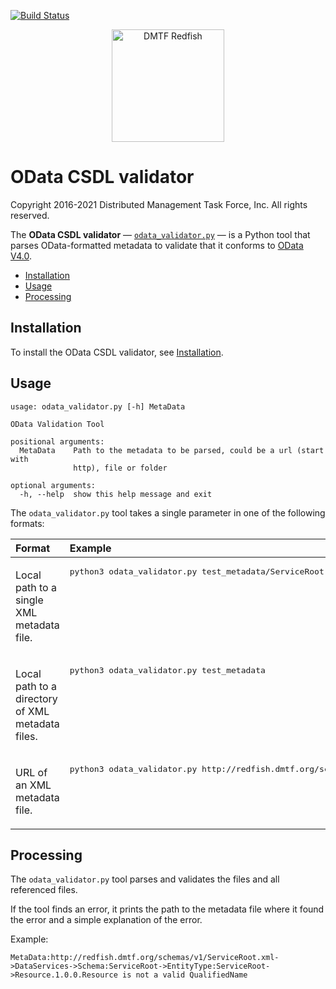 [![Build Status](https://travis-ci.com/DMTF/Redfish-Tools.svg?branch=master)](https://travis-ci.com/github/DMTF/Redfish-Tools)
<p align="center">
  <img src="http://redfish.dmtf.org/sites/all/themes/dmtf2015/images/dmtf-redfish-logo.png" alt="DMTF Redfish" width=180>

# OData CSDL validator

Copyright 2016-2021 Distributed Management Task Force, Inc. All rights reserved.

The **OData CSDL validator** &mdash; [`odata_validator.py`](odata_validator.py "odata_validator.py") &mdash; is a Python tool that parses OData-formatted metadata to validate that it conforms to [OData V4.0](https://www.odata.org/documentation/ "https://www.odata.org/documentation/").

* [Installation](#installation)
* [Usage](#usage)
* [Processing](#processing)

## Installation

To install the OData CSDL validator, see [Installation](README.md#installation "README.md#installation").

## Usage

```
usage: odata_validator.py [-h] MetaData

OData Validation Tool

positional arguments:
  MetaData    Path to the metadata to be parsed, could be a url (start with
              http), file or folder

optional arguments:
  -h, --help  show this help message and exit
```

The `odata_validator.py` tool takes a single parameter in one of the following formats:

<table>
   <thead>
      <tr>
         <th align="left" valign="top">Format</th>
         <th align="left" valign="top">Example</th>
      </tr>
   </thead>
   <tbody>
      <tr>
         <td align="left" valign="top"><p>Local path to a single XML metadata file.</p></td>
         <td align="left" valign="top">
            <pre lang="bash">python3 odata_validator.py test_metadata/ServiceRoot.xml</pre>
         </td>
      </tr>
      <tr>
         <td align="left" valign="top"><p>Local path to a directory of XML metadata files.</p></td>
         <td align="left" valign="top">
            <pre lang="bash">python3 odata_validator.py test_metadata</pre>
         </td>
      </tr>
      <tr>
         <td align="left" valign="top"><p>URL of an XML metadata file.</p></td>
         <td align="left" valign="top">
            <pre lang="bash">python3 odata_validator.py http://redfish.dmtf.org/schemas/v1/ServiceRoot.xml</pre>
         </td>
      </tr>
   </tbody>
</table>

## Processing

The `odata_validator.py` tool parses and validates the files and all referenced files.

If the tool finds an error, it prints the path to the metadata file where it found the error and a simple explanation of the error.

Example:

```text
MetaData:http://redfish.dmtf.org/schemas/v1/ServiceRoot.xml->DataServices->Schema:ServiceRoot->EntityType:ServiceRoot->Resource.1.0.0.Resource is not a valid QualifiedName
```
